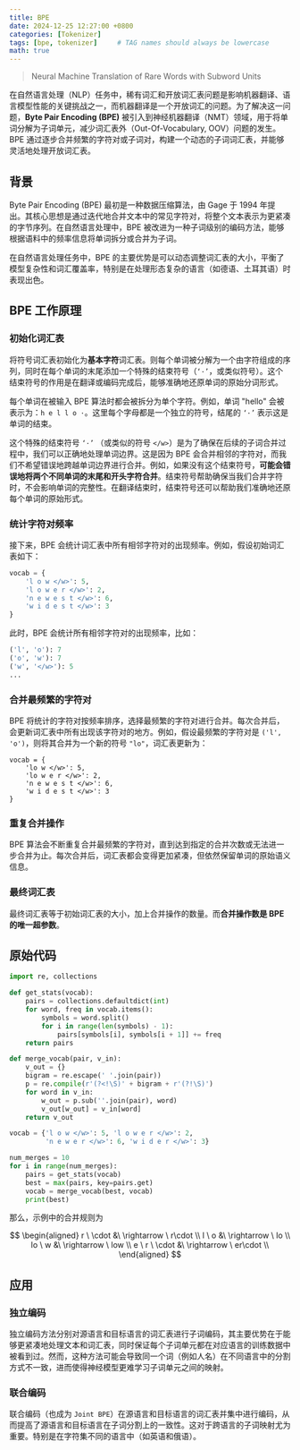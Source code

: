 ```yaml
---
title: BPE
date: 2024-12-25 12:27:00 +0800
categories: [Tokenizer]
tags: [bpe, tokenizer]     # TAG names should always be lowercase
math: true
---
```


>Neural Machine Translation of Rare Words with Subword Units

在自然语言处理（NLP）任务中，稀有词汇和开放词汇表问题是影响机器翻译、语言模型性能的关键挑战之一，而机器翻译是一个开放词汇的问题。为了解决这一问题，**Byte Pair Encoding (BPE)** 被引入到神经机器翻译（NMT）领域，用于将单词分解为子词单元，减少词汇表外（Out-Of-Vocabulary, OOV）问题的发生。BPE 通过逐步合并频繁的字符对或子词对，构建一个动态的子词词汇表，并能够灵活地处理开放词汇表。

## 背景

Byte Pair Encoding (BPE) 最初是一种数据压缩算法，由 Gage 于 1994 年提出。其核心思想是通过迭代地合并文本中的常见字符对，将整个文本表示为更紧凑的字节序列。在自然语言处理中，BPE 被改进为一种子词级别的编码方法，能够根据语料中的频率信息将单词拆分或合并为子词。

在自然语言处理任务中，BPE 的主要优势是可以动态调整词汇表的大小，平衡了模型复杂性和词汇覆盖率，特别是在处理形态复杂的语言（如德语、土耳其语）时表现出色。

## BPE 工作原理

### 初始化词汇表

将符号词汇表初始化为**基本字符**词汇表。则每个单词被分解为一个由字符组成的序列，同时在每个单词的末尾添加一个特殊的结束符号（`‘·’`，或类似符号）。这个结束符号的作用是在翻译或编码完成后，能够准确地还原单词的原始分词形式。

每个单词在被输入 BPE 算法时都会被拆分为单个字符。例如，单词 "hello" 会被表示为：`h e l l o ·`。这里每个字母都是一个独立的符号，结尾的 `‘·’` 表示这是单词的结束。

这个特殊的结束符号 `‘·’` （或类似的符号 `</w>`）是为了确保在后续的子词合并过程中，我们可以正确地处理单词边界。这是因为 BPE 会合并相邻的字符对，而我们不希望错误地跨越单词边界进行合并。例如，如果没有这个结束符号，**可能会错误地将两个不同单词的末尾和开头字符合并**。结束符号帮助确保当我们合并字符时，不会影响单词的完整性。在翻译结束时，结束符号还可以帮助我们准确地还原每个单词的原始形式。

### 统计字符对频率

接下来，BPE 会统计词汇表中所有相邻字符对的出现频率。例如，假设初始词汇表如下：

```python
vocab = {
    'l o w </w>': 5,
    'l o w e r </w>': 2,
    'n e w e s t </w>': 6,
    'w i d e s t </w>': 3
}
```

此时，BPE 会统计所有相邻字符对的出现频率，比如：

```python
('l', 'o'): 7
('o', 'w'): 7
('w', '</w>'): 5
...
```

### 合并最频繁的字符对

BPE 将统计的字符对按频率排序，选择最频繁的字符对进行合并。每次合并后，会更新词汇表中所有出现该字符对的地方。例如，假设最频繁的字符对是 `('l', 'o')`，则将其合并为一个新的符号 `"lo"`，词汇表更新为：

```
vocab = {
    'lo w </w>': 5,
    'lo w e r </w>': 2,
    'n e w e s t </w>': 6,
    'w i d e s t </w>': 3
}
```

### 重复合并操作

BPE 算法会不断重复合并最频繁的字符对，直到达到指定的合并次数或无法进一步合并为止。每次合并后，词汇表都会变得更加紧凑，但依然保留单词的原始语义信息。

### 最终词汇表

最终词汇表等于初始词汇表的大小，加上合并操作的数量。而**合并操作数是 BPE 的唯一超参数**。

## 原始代码

```python
import re, collections

def get_stats(vocab):
    pairs = collections.defaultdict(int)
    for word, freq in vocab.items():
        symbols = word.split()
        for i in range(len(symbols) - 1):
            pairs[symbols[i], symbols[i + 1]] += freq
    return pairs

def merge_vocab(pair, v_in):
    v_out = {}
    bigram = re.escape(' '.join(pair))
    p = re.compile(r'(?<!\S)' + bigram + r'(?!\S)')
    for word in v_in:
        w_out = p.sub(''.join(pair), word)
        v_out[w_out] = v_in[word]
    return v_out

vocab = {'l o w </w>': 5, 'l o w e r </w>': 2, 
         'n e w e r </w>': 6, 'w i d e r </w>': 3}

num_merges = 10
for i in range(num_merges):
    pairs = get_stats(vocab)
    best = max(pairs, key=pairs.get)
    vocab = merge_vocab(best, vocab)
    print(best)
```

那么，示例中的合并规则为


$$
\begin{aligned}
r \ \cdot &\ \rightarrow \ r\cdot \\
l \ o &\ \rightarrow \ lo \\
lo \ w &\ \rightarrow \ low \\
e \ r \ \cdot &\ \rightarrow \ er\cdot \\
\end{aligned}
$$

## 应用

### 独立编码

独立编码方法分别对源语言和目标语言的词汇表进行子词编码，其主要优势在于能够更紧凑地处理文本和词汇表，同时保证每个子词单元都在对应语言的训练数据中被看到过。然而，这种方法可能会导致同一个词（例如人名）在不同语言中的分割方式不一致，进而使得神经模型更难学习子词单元之间的映射。

### 联合编码

联合编码（也成为 `Joint BPE`）在源语言和目标语言的词汇表并集中进行编码，从而提高了源语言和目标语言在子词分割上的一致性。这对于跨语言的子词映射尤为重要。特别是在字符集不同的语言中（如英语和俄语）。